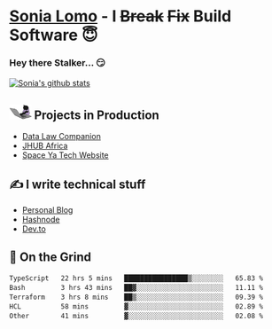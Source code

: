# [Sonia Lomo](https://sonylomo.github.io/) - I ~~Break~~ ~~Fix~~ Build Software 😇
### Hey there Stalker... 😏 

<a href="https://github.com/sonylomo/github-readme-stats">
  <img align="center" src="https://media.giphy.com/media/lU05nFSW6Y2A/giphy.gif" alt="Sonia's github stats" />
</a>

## <img src="assets/devcat.gif" width="40"> Projects in Production
- [Data Law Companion](https://datalawcompanion.org/)
- [JHUB Africa](https://jhubafrica.com/)
- [Space Ya Tech Website](https://www.spaceyatech.com/)

## ✍️ I write technical stuff
- [Personal Blog](https://sonylomo-github-io.vercel.app/blog)
- [Hashnode](https://sonylomo.hashnode.dev/)
- [Dev.to](https://dev.to/sonylomo)

## 🤡 On the Grind
<!--START_SECTION:waka-->

```txt
TypeScript   22 hrs 5 mins   ████████████████▒░░░░░░░░   65.83 %
Bash         3 hrs 43 mins   ██▓░░░░░░░░░░░░░░░░░░░░░░   11.11 %
Terraform    3 hrs 8 mins    ██▒░░░░░░░░░░░░░░░░░░░░░░   09.39 %
HCL          58 mins         ▓░░░░░░░░░░░░░░░░░░░░░░░░   02.89 %
Other        41 mins         ▓░░░░░░░░░░░░░░░░░░░░░░░░   02.08 %
```

<!--END_SECTION:waka-->
